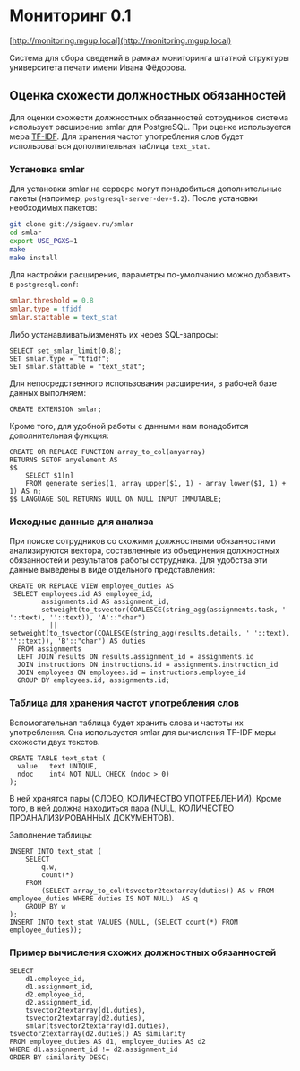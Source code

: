 # Мониторинг 0.1

[http://monitoring.mgup.local](http://monitoring.mgup.local)

Система для сбора сведений в рамках мониторинга штатной структуры университета 
печати имени Ивана Фёдорова.

## Оценка схожести должностных обязанностей

Для оценки схожести должностных обязанностей сотрудников система использует 
расширение smlar для PostgreSQL. При оценке используется мера 
[TF-IDF](http://ru.wikipedia.org/wiki/TF-IDF). Для хранения частот употребления 
слов будет использоваться дополнительная таблица `text_stat`.

### Установка smlar

Для установки smlar на сервере могут понадобиться дополнительные пакеты
(например, `postgresql-server-dev-9.2`). После установки необходимых пакетов:
```bash
git clone git://sigaev.ru/smlar
cd smlar
export USE_PGXS=1
make
make install
```

Для настройки расширения, параметры по-умолчанию можно добавить 
в `postgresql.conf`:
```ini
smlar.threshold = 0.8
smlar.type = tfidf
smlar.stattable = text_stat
```

Либо устанавливать/изменять их через SQL-запросы:
```postgresql
SELECT set_smlar_limit(0.8);
SET smlar.type = "tfidf";
SET smlar.stattable = "text_stat";
```

Для непосредственного использования расширения, в рабочей базе данных выполняем:
```postgresql
CREATE EXTENSION smlar;
```

Кроме того, для удобной работы с данными нам понадобится дополнительная функция:
```postgresql
CREATE OR REPLACE FUNCTION array_to_col(anyarray)
RETURNS SETOF anyelement AS
$$
    SELECT $1[n]
    FROM generate_series(1, array_upper($1, 1) - array_lower($1, 1) + 1) AS n;
$$ LANGUAGE SQL RETURNS NULL ON NULL INPUT IMMUTABLE;
```

### Исходные данные для анализа

При поиске сотрудников со схожими должностными обязанностями
анализируются вектора, составленные из объединения должностных обязанностей 
и результатов работы сотрудника. Для удобства эти данные выведены в виде
отдельного представления:
```postgresql
CREATE OR REPLACE VIEW employee_duties AS 
 SELECT employees.id AS employee_id, 
        assignments.id AS assignment_id, 
        setweight(to_tsvector(COALESCE(string_agg(assignments.task, ' '::text), ''::text)), 'A'::"char") 
          || setweight(to_tsvector(COALESCE(string_agg(results.details, ' '::text), ''::text)), 'B'::"char") AS duties
  FROM assignments
  LEFT JOIN results ON results.assignment_id = assignments.id
  JOIN instructions ON instructions.id = assignments.instruction_id
  JOIN employees ON employees.id = instructions.employee_id
  GROUP BY employees.id, assignments.id;
```

### Таблица для хранения частот употребления слов

Вспомогательная таблица будет хранить слова и частоты их употребления.
Она используется smlar для вычисления TF-IDF меры схожести двух текстов.

```postgresql
CREATE TABLE text_stat (
  value   text UNIQUE,
  ndoc    int4 NOT NULL CHECK (ndoc > 0)
);
```

В ней хранятся пары (СЛОВО, КОЛИЧЕСТВО УПОТРЕБЛЕНИЙ). Кроме того, в ней должна 
находиться пара (NULL, КОЛИЧЕСТВО ПРОАНАЛИЗИРОВАННЫХ ДОКУМЕНТОВ).

Заполнение таблицы:
```postgresql
INSERT INTO text_stat (
    SELECT
    	q.w,
		count(*)
	FROM
		(SELECT array_to_col(tsvector2textarray(duties)) AS w FROM employee_duties WHERE duties IS NOT NULL)  AS q
	GROUP BY w
);
INSERT INTO text_stat VALUES (NULL, (SELECT count(*) FROM employee_duties));
```

### Пример вычисления схожих должностных обязанностей

```postgresql
SELECT 
    d1.employee_id, 
	d1.assignment_id, 
	d2.employee_id, 
	d2.assignment_id, 
	tsvector2textarray(d1.duties), 
	tsvector2textarray(d2.duties),
	smlar(tsvector2textarray(d1.duties), tsvector2textarray(d2.duties)) AS similarity 
FROM employee_duties AS d1, employee_duties AS d2 
WHERE d1.assignment_id != d2.assignment_id 
ORDER BY similarity DESC;
```
